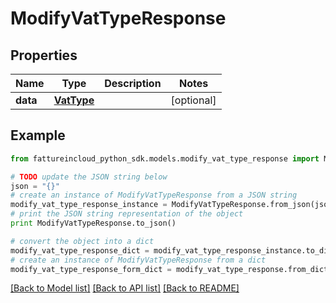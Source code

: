 # ModifyVatTypeResponse


## Properties
Name | Type | Description | Notes
------------ | ------------- | ------------- | -------------
**data** | [**VatType**](VatType.md) |  | [optional] 

## Example

```python
from fattureincloud_python_sdk.models.modify_vat_type_response import ModifyVatTypeResponse

# TODO update the JSON string below
json = "{}"
# create an instance of ModifyVatTypeResponse from a JSON string
modify_vat_type_response_instance = ModifyVatTypeResponse.from_json(json)
# print the JSON string representation of the object
print ModifyVatTypeResponse.to_json()

# convert the object into a dict
modify_vat_type_response_dict = modify_vat_type_response_instance.to_dict()
# create an instance of ModifyVatTypeResponse from a dict
modify_vat_type_response_form_dict = modify_vat_type_response.from_dict(modify_vat_type_response_dict)
```
[[Back to Model list]](../README.md#documentation-for-models) [[Back to API list]](../README.md#documentation-for-api-endpoints) [[Back to README]](../README.md)


